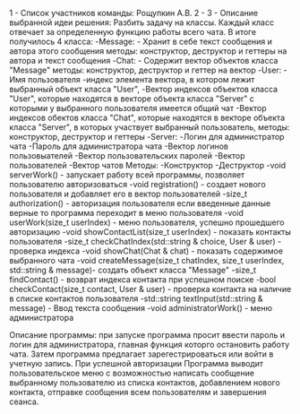 1 - Список участников команды: Рощупкин А.В.
2 - 
3 - Описание выбранной идеи решения: 
Разбить задачу на классы. Каждый класс отвечает за определенную функцию работы всего чата.
В итоге получилось 4 класса:
-Message: - Хранит в себе текст сообщения и автора этого сообщения
          методы: конструктор, деструктор и геттеры на автора и текст сообщения
-Chat: - Содержит вектор объектов класса "Message" 
         методы: конструктор, деструктор и геттер на вектор 
-User:  - Имя пользователя
        -индекс элемента вектора, в котором лежит выбранный объект класса "User", 
        -Вектор индексов объектов класса "User", которые находятся в векторе объекта класса "Server" c которыми у выбранного пользователя имеется общий чат
        -Вектор индексов обектов класса "Chat", которые находятся в векторе объекта класса "Server", в которых участвует выбранный пользователь,
        методы: конструктор, деструктор и геттеры
-Server: -Логин для администратор чата
         -Пароль для администратора чата
         -Вектор логинов пользовыателей
         -Вектор пользовательских паролей
         -Вектор пользователей
         -Вектор чатов
         Методы: -Конструктор
                 -Деструктор
                 -void serverWork() - запускает работу всей программы, позволяет пользователю авторизоваться
                 -void registration() - создает нового пользователя и добавляет его в вектор пользователей
                 -size_t authorization() - авторизация пользователя если введенные данные верные то программа переходит в меню пользователя
                 -void userWork(size_t userIndex) - меню пользователя, успешно прошедшего авторизацию
                 -void showContactList(size_t userIndex) - показать контакты пользователя
                 -size_t checkChatIndex(std::string & choice, User & user) - проверка индекса
                 -void showChat(Chat & chat) - показать содержимое выбранного чата
                 -void createMessage(size_t chatIndex, size_t userIndex, std::string & message)- создать объект класса "Message"
                 -size_t findContact() - возврат индекса контакта при успешном поиске
                 -bool checkContact(size_t contact, User & user) - проверка контакта на наличие в списке контактов пользователя
                 -std::string textInput(std::string & message) - Ввод текста сообщения
                 -void administratorWork() - меню администратора
                 
                 
Описание программы: при запуске программа просит ввести пароль и логин для администратора, главная функция которго остановить работу чата.
Затем программа предлагает зарегестрироваться или войти в учетную запись. При успешной авторизации Программа выводит пользовательское меню с возможностью написать сообщение выбранному пользователю из списка контактов, добавлением нового контакта, отправке сообщения всем пользователям и завершения сеанса.
